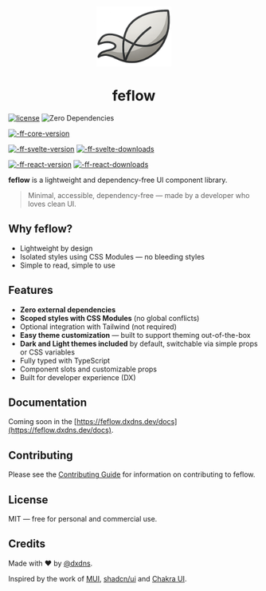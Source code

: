 <p align="center">
  <img src="./packages/docs/public/favicon.png" width="150" height="120" />
</p>

<h1 align="center">feflow</h1>

[![license](https://img.shields.io/github/license/dxdns/feflow)](https://github.com/dxdns/feflow/blob/master/LICENSE)
![Zero Dependencies](https://img.shields.io/badge/dependencies-0-green)

[![-ff-core-version](https://img.shields.io/npm/v/%40dxdns%2Ffeflow-core?label=ff-core&labelColor=%23212121)](https://www.npmjs.com/package/@dxdns/feflow-core)

[![-ff-svelte-version](https://img.shields.io/npm/v/%40dxdns%2Ffeflow-svelte?label=ff-svelte-version&labelColor=orange)](https://www.npmjs.com/package/@dxdns/feflow-svelte)
[![-ff-svelte-downloads](https://img.shields.io/npm/dw/%40dxdns%2Ffeflow-svelte?label=ff-svelte-downloads&labelColor=orange)](https://www.npmjs.com/package/@dxdns/feflow-svelte)

[![-ff-react-version](https://img.shields.io/npm/v/%40dxdns%2Ffeflow-react?label=ff-react-version&labelColor=aqua)](https://www.npmjs.com/package/@dxdns/feflow-react)
[![-ff-react-downloads](https://img.shields.io/npm/dw/%40dxdns%2Ffeflow-react?label=ff-react-downloads&labelColor=aqua)](https://www.npmjs.com/package/@dxdns/feflow-react)

**feflow** is a lightweight and dependency-free UI component library.

> Minimal, accessible, dependency-free — made by a developer who loves clean UI.

## Why feflow?

- Lightweight by design
- Isolated styles using CSS Modules — no bleeding styles
- Simple to read, simple to use

## Features

- **Zero external dependencies**
- **Scoped styles with CSS Modules** (no global conflicts)
- Optional integration with Tailwind (not required)
- **Easy theme customization** — built to support theming out-of-the-box
- **Dark and Light themes included** by default, switchable via simple props or CSS variables
- Fully typed with TypeScript
- Component slots and customizable props
- Built for developer experience (DX)

## Documentation

Coming soon in the [https://feflow.dxdns.dev/docs](https://feflow.dxdns.dev/docs).

## Contributing

Please see the [Contributing Guide](CONTRIBUTING.md) for information on contributing to feflow.

## License

MIT — free for personal and commercial use.

## Credits

Made with ❤️ by [@dxdns](https://linkedin.com/in/dxdns).

Inspired by the work of [MUI](https://mui.com), [shadcn/ui](https://ui.shadcn.com) and [Chakra UI](https://chakra-ui.com).
